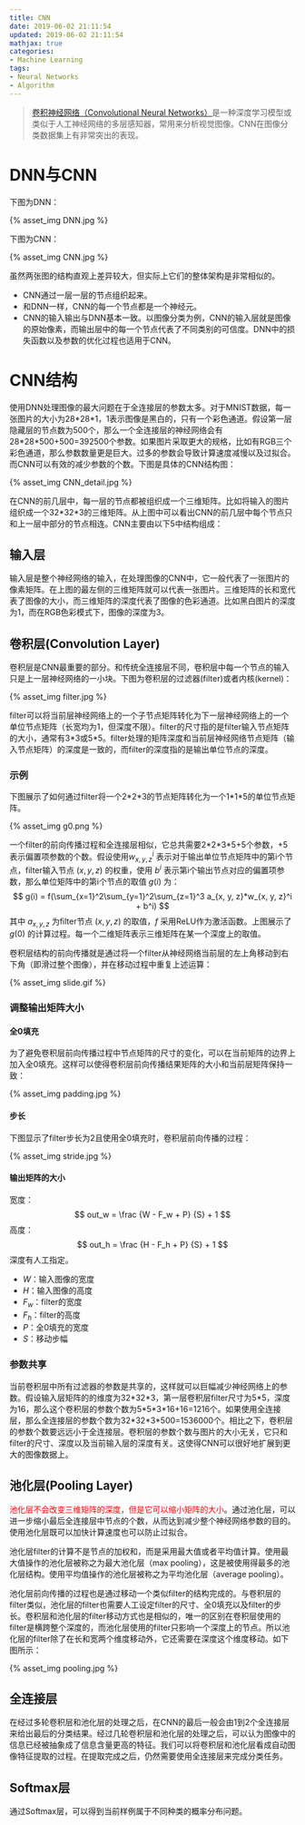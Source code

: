 ```yaml
---
title: CNN
date: 2019-06-02 21:11:54
updated: 2019-06-02 21:11:54
mathjax: true
categories:
- Machine Learning
tags:
- Neural Networks
- Algorithm
---
```


> [卷积神经网络（Convolutional Neural Networks）](https://en.wikipedia.org/wiki/Convolutional_neural_network?spm=a2c4e.11153940.blogcont637953.7.471b45b8P0daTl)是一种深度学习模型或类似于人工神经网络的多层感知器，常用来分析视觉图像。CNN在图像分类数据集上有非常突出的表现。

<!--more-->

# DNN与CNN

下图为DNN：

{% asset_img DNN.jpg %}

下图为CNN：

{% asset_img CNN.jpg %}

虽然两张图的结构直观上差异较大，但实际上它们的整体架构是非常相似的。

- CNN通过一层一层的节点组织起来。
- 和DNN一样，CNN的每一个节点都是一个神经元。
- CNN的输入输出与DNN基本一致。以图像分类为例，CNN的输入层就是图像的原始像素，而输出层中的每一个节点代表了不同类别的可信度。DNN中的损失函数以及参数的优化过程也适用于CNN。

# CNN结构

使用DNN处理图像的最大问题在于全连接层的参数太多。对于MNIST数据，每一张图片的大小为28\*28\*1，1表示图像是黑白的，只有一个彩色通道。假设第一层隐藏层的节点数为500个，那么一个全连接层的神经网络会有28\*28\*500+500=392500个参数。如果图片采取更大的规格，比如有RGB三个彩色通道，那么参数数量更是巨大。过多的参数会导致计算速度减慢以及过拟合。而CNN可以有效的减少参数的个数。下图是具体的CNN结构图：

{% asset_img CNN_detail.jpg %}

在CNN的前几层中，每一层的节点都被组织成一个三维矩阵。比如将输入的图片组织成一个32\*32\*3的三维矩阵。从上图中可以看出CNN的前几层中每个节点只和上一层中部分的节点相连。CNN主要由以下5中结构组成：

## 输入层

输入层是整个神经网络的输入，在处理图像的CNN中，它一般代表了一张图片的像素矩阵。在上图的最左侧的三维矩阵就可以代表一张图片。三维矩阵的长和宽代表了图像的大小，而三维矩阵的深度代表了图像的色彩通道。比如黑白图片的深度为1，而在RGB色彩模式下，图像的深度为3。

## 卷积层(Convolution Layer)

卷积层是CNN最重要的部分。和传统全连接层不同，卷积层中每一个节点的输入只是上一层神经网络的一小块。下图为卷积层的过滤器(filter)或者内核(kernel)：

{% asset_img filter.jpg %}

filter可以将当前层神经网络上的一个子节点矩阵转化为下一层神经网络上的一个单位节点矩阵（长宽均为1，但深度不限）。filter的尺寸指的是filter输入节点矩阵的大小，通常有3\*3或5\*5。filter处理的矩阵深度和当前层神经网络节点矩阵（输入节点矩阵）的深度是一致的，而filter的深度指的是输出单位节点的深度。

### 示例

下图展示了如何通过filter将一个2\*2\*3的节点矩阵转化为一个1\*1\*5的单位节点矩阵。

{% asset_img g0.png %}

一个filter的前向传播过程和全连接层相似，它总共需要2\*2\*3\*5+5个参数，+5表示偏置项参数的个数。假设使用$w_{x,y,z}^i$ 表示对于输出单位节点矩阵中的第i个节点，filter输入节点 $(x, y, z)$ 的权重，使用 $b^i$ 表示第i个输出节点对应的偏置项参数，那么单位矩阵中的第i个节点的取值 $g(i)$ 为：
$$
g(i) = f(\sum_{x=1}^2\sum_{y=1}^2\sum_{z=1}^3 a_{x, y, z}*w_{x, y, z}^i + b^i)
$$
其中 $a_{x, y, z}$ 为filter节点 $(x, y, z)$ 的取值，$f$ 采用ReLU作为激活函数。上图展示了 $g(0)$ 的计算过程。每一个二维矩阵表示三维矩阵在某一个深度上的取值。

卷积层结构的前向传播就是通过将一个filter从神经网络当前层的左上角移动到右下角（即滑过整个图像），并在移动过程中重复上述运算：

{% asset_img slide.gif %}

### 调整输出矩阵大小

#### 全0填充

为了避免卷积层前向传播过程中节点矩阵的尺寸的变化，可以在当前矩阵的边界上加入全0填充。这样可以使得卷积层前向传播结果矩阵的大小和当前层矩阵保持一致：

{% asset_img padding.jpg %}

#### 步长

下图显示了filter步长为2且使用全0填充时，卷积层前向传播的过程：

{% asset_img stride.jpg %}

#### 输出矩阵的大小

宽度：
$$
out_w = \frac {W - F_w + P} {S} + 1
$$
高度：
$$
out_h = \frac {H - F_h + P} {S} + 1
$$
深度有人工指定。

- $W$：输入图像的宽度
- $H$：输入图像的高度
- $F_w$：filter的宽度
- $F_h$：filter的高度
- $P$：全0填充的宽度
- $S$：移动步幅

### 参数共享

当前卷积层中所有过滤器的参数是共享的，这样就可以巨幅减少神经网络上的参数。假设输入层矩阵的的维度为32\*32\*3，第一层卷积层filter尺寸为5\*5，深度为16，那么这个卷积层的参数个数为5\*5\*3\*16+16=1216个。如果使用全连接层，那么全连接层的参数个数为32\*32\*3\*500=1536000个。相比之下，卷积层的参数个数要远远小于全连接层。卷积层的参数个数与图片的大小无关，它只和filter的尺寸、深度以及当前输入层的深度有关。这使得CNN可以很好地扩展到更大的图像数据上。

## 池化层(Pooling Layer)

<font color="red">池化层不会改变三维矩阵的深度，但是它可以缩小矩阵的大小</font>。通过池化层，可以进一步缩小最后全连接层中节点的个数，从而达到减少整个神经网络参数的目的。使用池化层既可以加快计算速度也可以防止过拟合。

池化层filter的计算不是节点的加权和，而是采用最大值或者平均值计算。使用最大值操作的池化层被称之为最大池化层（max pooling），这是被使用得最多的池化层结构。使用平均值操作的池化层被称之为平均池化层（average pooling）。

池化层前向传播的过程也是通过移动一个类似filter的结构完成的。与卷积层的filter类似，池化层的filter也需要人工设定filter的尺寸、全0填充以及filter的步长。卷积层和池化层的filter移动方式也是相似的，唯一的区别在卷积层使用的filter是横跨整个深度的，而池化层使用的filter只影响一个深度上的节点。所以池化层的filter除了在长和宽两个维度移动外，它还需要在深度这个维度移动。如下图所示：

{% asset_img pooling.jpg %}

## 全连接层

在经过多轮卷积层和池化层的处理之后，在CNN的最后一般会由1到2个全连接层来给出最后的分类结果。经过几轮卷积层和池化层的处理之后，可以认为图像中的信息已经被抽象成了信息含量更高的特征。我们可以将卷积层和池化层看成自动图像特征提取的过程。在提取完成之后，仍然需要使用全连接层来完成分类任务。

## Softmax层

通过Softmax层，可以得到当前样例属于不同种类的概率分布问题。